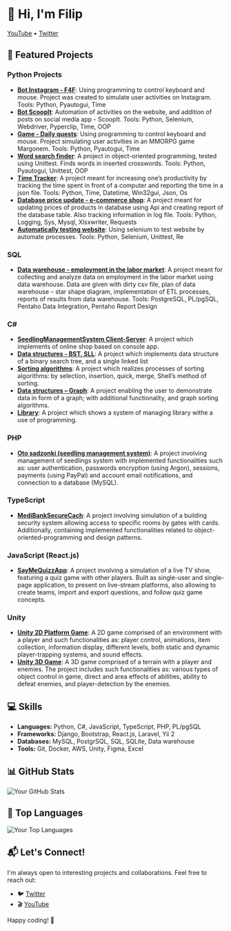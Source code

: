# 👋 Hi, I'm Filip

[YouTube](https://www.youtube.com/channel/UC8y0uJpmXE1rLrn6gYq8cyQ) • [Twitter](https://twitter.com/wrobl_ewski)

## 🚀 Featured Projects

### Python Projects
- [**Bot Instagram - F4F**](https://github.com/filipwroblewski/Instagram-bot-4F4): Using programming to control keyboard and mouse. Project was created to simulate user activities on Instagram. Tools: Python, Pyautogui, Time
- [**Bot ScoopIt**](https://github.com/filipwroblewski/ScoopIt-bot): Automation of activities on the website, and addition of posts on social media app - ScoopIt. 
Tools: Python, Selenium, Webdriver, Pyperclip, Time, OOP
- [**Game - Daily quests**](https://github.com/filipwroblewski/projects/tree/main/margonem%20daily%20quests): Using programming to control keyboard and mouse. Project simulating user activities in an MMORPG game Margonem. 
Tools: Python, Pyautogui, Time
- [**Word search finder**](https://github.com/filipwroblewski/word-search): A project in object-oriented programming, tested using Unittest. Finds words in inserted crosswords. 
Tools: Python, Pyautogui, Unittest, OOP
- [**Time Tracker**](https://github.com/filipwroblewski/TimeTracker): A project meant for increasing one’s productivity by tracking the time spent in front of a computer and reporting the time in a json file. 
Tools: Python, Time, Datetime, Win32gui, Json, Os
- [**Database price update - e-commerce shop**](https://github.com/filipwroblewski/database-price-update---e-commerce-shop): A project meant for updating prices of products in database using Api and creating report of the database table. Also tracking 
information in log file. 
Tools: Python, Logging, Sys, Mysql, Xlsxwriter, Requests
- [**Automatically testing website**](https://github.com/filipwroblewski/testing-tryton-website): Using selenium to test website by automate processes. 
Tools: Python, Selenium, Unittest, Re

### SQL
- [**Data warehouse - employment in the labor market**](https://github.com/filipwroblewski/data-warehouse-project-1): A project meant for collecting and analyze data on employment in the labor market using data warehouse. Data are given with dirty 
csv file, plan of data warehouse – star shape diagram, implementation of ETL processes, reports of results from data warehouse. 
Tools: PostgreSQL, PL/pgSQL, Pentaho Data Integration, Pentaho Report Design

### C#
- [**SeedlingManagementSystem Client-Server**](https://github.com/filipwroblewski/SeedlingManagementSystem_Client-Server): A project which implements of online shop based on console app.
- [**Data structures - BST, SLL**](https://github.com/filipwroblewski/wsb/blob/main/algorithms/bst%20and%20sll.cs): A project which implements data structure of a binary search tree, and a single linked list
- [**Sorting algorithms**](https://github.com/filipwroblewski/wsb/blob/main/algorithms/sorting%20algorithms.cs): A project which realizes processes of sorting algorithms: by selection, insertion, quick, merge, Shell’s method of sorting.
- [**Data structures – Graph**](https://github.com/filipwroblewski/wsb/blob/main/algorithms/Graphs.cs): A project enabling the user to demonstrate data in form of a graph; with additional functionality, and graph sorting algorithms.
- [**Library**](https://github.com/filipwroblewski/wsb/tree/main/object-oriented%20programming/biblioteka%20-%20consol): A project which shows a system of managing library withe a use of programming.

### PHP
- [**Oto sadzonki (seedling management system)**](https://github.com/filipwroblewski/oto_sadzonki): A project involving management of seedlings system with implemented functionalities such as: user authentication, passwords 
encryption (using Argon), sessions, payments (using PayPal) and account email notifications, and connection to a database (MySQL).

### TypeScript
- [**MediBankSecureCach**](https://github.com/filipwroblewski/MediBankSecureCash): A project involving simulation of a building security system allowing access to specific rooms by gates with cards. Additionally, 
containing implemented functionalities related to object-oriented-programming and design patterns.

### JavaScript (React.js)
- [**SayMeQuizzApp**](https://github.com/filipwroblewski/SayMeQuizzApp): A project involving a simulation of a live TV show, featuring a quiz game with other players. Built as single-user and single-page
application, to present on live-stream platforms, also allowing to create teams, import and export questions, and follow quiz game 
concepts.

### Unity
- [**Unity 2D Platform Game**](https://youtu.be/v04eeXcSThM): A 2D game comprised of an environment with a player and such functionalities as: player control, animations, item collection, 
information display, different levels, both static and dynamic player-trapping systems, and sound effects.
- [**Unity 3D Game**](https://youtu.be/CZXDpp8wKlo): A 3D game comprised of a terrain with a player and enemies. The project includes such functionalities as: various types of object 
control in game, direct and area effects of abilities, ability to defeat enemies, and player-detection by the enemies.

## 💻 Skills

- **Languages:** Python, C#, JavaScript, TypeScript, PHP, PL/pgSQL
- **Frameworks:** Django, Bootstrap, React.js, Laravel, Yii 2
- **Databases:** MySQL, PostgrSQL, SQL, SQLite, Data warehouse
- **Tools:** Git, Docker, AWS, Unity, Figma, Excel

## 📊 GitHub Stats

![Your GitHub Stats](https://github-readme-stats.vercel.app/api?username=yourusername&show_icons=true&count_private=true&hide=contribs,issues&theme=radical&hide_title=true&include_all_commits=true&hide_rank=true&line_height=24)

## 🌟 Top Languages

![Your Top Languages](https://github-readme-stats.vercel.app/api/top-langs/?username=yourusername&layout=compact&theme=radical&hide_title=true&include_all_commits=true&line_height=24)

## 📬 Let's Connect!

I'm always open to interesting projects and collaborations. Feel free to reach out:

- 🐦 [Twitter](https://twitter.com/wrobl_ewski)
- 🎬 [YouTube](https://www.youtube.com/channel/UC8y0uJpmXE1rLrn6gYq8cyQ)

Happy coding! 🚀
